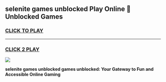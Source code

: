 
## selenite games unblocked Play Online 👋 Unblocked Games
<h3>
<a href="https://premium.freeplayer.one?title=selenite_games_unblocked&ref=19F">CLICK TO PLAY</a></h3>
<hr>

<h3>
<a href="https://premium.freeplayer.one?title=selenite_games_unblocked&ref=19F">CLICK 2 PLAY</a>
  
</h3>

<a href="https://premium.freeplayer.one?title=selenite_games_unblocked&ref=19F"><img src="https://clearcache.store/games.png"></a>


**selenite games unblocked games unblocked: Your Gateway to Fun and Accessible Online Gaming**
